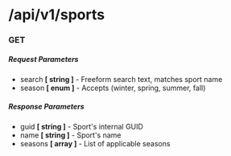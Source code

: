 # /api/v1/sports
### GET

##### Request Parameters
- search **[ string ]** - Freeform search text, matches sport name
- season **[ enum ]** - Accepts (winter, spring, summer, fall)

##### Response Parameters
- guid **[ string ]** - Sport's internal GUID
- name **[ string ]** - Sport's name
- seasons **[ array ]** - List of applicable seasons